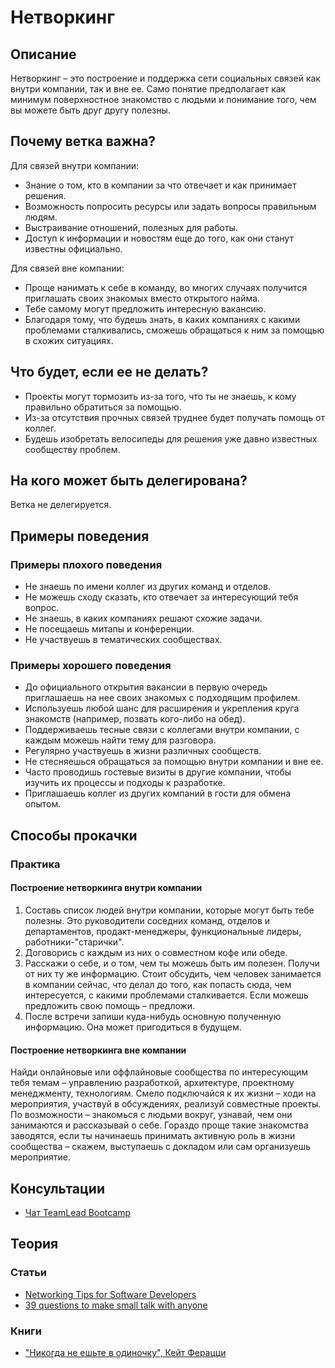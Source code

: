# Нетворкинг
## Описание
Нетворкинг – это построение и поддержка сети социальных связей как внутри компании, так и вне ее. Само понятие предполагает как минимум поверхностное знакомство с людьми и понимание того, чем вы можете быть друг другу полезны.

## Почему ветка важна?
Для связей внутри компании:
- Знание о том, кто в компании за что отвечает и как принимает решения.
- Возможность попросить ресурсы или задать вопросы правильным людям.
- Выстраивание отношений, полезных для работы.
- Доступ к информации и новостям еще до того, как они станут известны официально.

Для связей вне компании:
- Проще нанимать к себе в команду, во многих случаях получится приглашать своих знакомых вместо открытого найма.
- Тебе самому могут предложить интересную вакансию.
- Благодаря тому, что будешь знать, в каких компаниях с какими проблемами сталкивались, сможешь обращаться к ним за помощью в схожих ситуациях.

## Что будет, если ее не делать?
- Проекты могут тормозить из-за того, что ты не знаешь, к кому правильно обратиться за помощью.
- Из-за отсутствия прочных связей труднее будет получать помощь от коллег.
- Будешь изобретать велосипеды для решения уже давно известных сообществу проблем.

## На кого может быть делегирована?
Ветка не делегируется.

## Примеры поведения
### Примеры плохого поведения
- Не знаешь по имени коллег из других команд и отделов.
- Не можешь сходу сказать, кто отвечает за интересующий тебя вопрос.
- Не знаешь, в каких компаниях решают схожие задачи.
- Не посещаешь митапы и конференции.
- Не участвуешь в тематических сообществах.

### Примеры хорошего поведения
- До официального открытия вакансии в первую очередь приглашаешь на нее своих знакомых с подходящим профилем.
- Используешь любой шанс для расширения и укрепления круга знакомств (например, позвать кого-либо на обед).
- Поддерживаешь тесные связи с коллегами внутри компании, с каждым можешь найти тему для разговора.
- Регулярно участвуешь в жизни различных сообществ.
- Не стесняешься обращаться за помощью внутри компании и вне ее.
- Часто проводишь гостевые визиты в другие компании, чтобы изучить их процессы и подходы к разработке.
- Приглашаешь коллег из других компаний в гости для обмена опытом.

## Способы прокачки
### Практика
#### Построение нетворкинга внутри компании
1. Составь список людей внутри компании, которые могут быть тебе полезны. Это руководители соседних команд, отделов и департаментов, продакт-менеджеры, функциональные лидеры, работники-"старички".
2. Договорись с каждым из них о совместном кофе или обеде.
3. Расскажи о себе, и о том, чем ты можешь быть им полезен. Получи от них ту же информацию. Стоит обсудить, чем человек занимается в компании сейчас, что делал до того, как попасть сюда, чем интересуется, с какими проблемами сталкивается. Если можешь предложить свою помощь – предложи.
4. После встречи запиши куда-нибудь основную полученную информацию. Она может пригодиться в будущем.

#### Построение нетворкинга вне компании
Найди онлайновые или оффлайновые сообщества по интересующим тебя темам – управлению разработкой, архитектуре, проектному менеджменту, технологиям. Смело подключайся к их жизни – ходи на мероприятия, участвуй в обсуждениях, реализуй совместные проекты. По возможности – знакомься с людьми вокруг, узнавай, чем они занимаются и рассказывай о себе. Гораздо проще такие знакомства заводятся, если ты начинаешь принимать активную роль в жизни сообщества – скажем, выступаешь с докладом или сам организуешь мероприятие.

## Консультации
- [Чат TeamLead Bootcamp](https://t.me/teamlead_bootcamp)

## Теория
### Статьи
- [Networking Tips for Software Developers](https://medium.com/swlh/networking-tips-for-software-developers-b84ffddc98ba)
- [39 questions to make small talk with anyone](https://www.theladders.com/career-advice/39-questions-to-help-make-small-talk-with-anyone)

### Книги
- ["Никогда не ешьте в одиночку", Кейт Ферацци](https://www.mann-ivanov-ferber.ru/books/mif/nevereatalone/)

